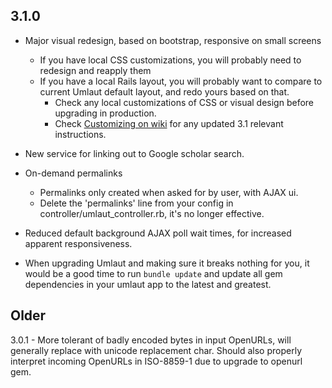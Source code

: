 ## 3.1.0

* Major visual redesign, based on bootstrap, responsive on small screens	
  * If you have local CSS customizations, you will probably need to redesign and reapply them
  * If you have a local Rails layout, you will probably want to compare to current
  	Umlaut default layout, and redo yours based on that. 
	* Check any local customizations of CSS or visual design before upgrading in production. 
	* Check [Customizing on wiki](https://github.com/team-umlaut/umlaut/wiki/Customizing) for
	  any updated 3.1 relevant instructions. 

* New service for linking out to Google scholar search. 

* On-demand permalinks
	* Permalinks only created when asked for by user, with AJAX ui. 
	* Delete the 'permalinks'	line from your config in controller/umlaut_controller.rb,
	  it's no longer effective. 

* Reduced default background AJAX poll wait times, for increased apparent
  responsiveness. 

* When upgrading Umlaut and making sure it breaks nothing for you, 
  it would be a good time to run `bundle update` and update all gem
  dependencies in your umlaut app to the latest and greatest. 


## Older

3.0.1 - More tolerant of badly encoded bytes in input OpenURLs, will
        generally replace with unicode replacement char. Should also
        properly interpret incoming OpenURLs in ISO-8859-1 due to 
        upgrade to openurl gem. 
